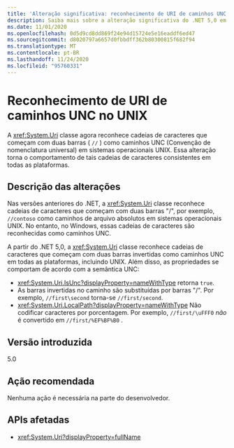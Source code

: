 ```yaml
---
title: 'Alteração significativa: reconhecimento de URI de caminhos UNC no UNIX'
description: Saiba mais sobre a alteração significativa do .NET 5,0 em bibliotecas principais do .NET em que a classe Uri agora reconhece cadeias de caracteres que começam com duas barras invertidas como caminhos UNC no UNIX.
ms.date: 11/01/2020
ms.openlocfilehash: 0d5d9cd8dd869f24e94d15724e5e16eaddf6ed47
ms.sourcegitcommit: d8020797a6657d0fbbdff362b80300815f682f94
ms.translationtype: MT
ms.contentlocale: pt-BR
ms.lasthandoff: 11/24/2020
ms.locfileid: "95760331"
---
```

# <a name="uri-recognition-of-unc-paths-on-unix"></a>Reconhecimento de URI de caminhos UNC no UNIX

A <xref:System.Uri> classe agora reconhece cadeias de caracteres que começam com duas barras ( `//` ) como caminhos UNC (Convenção de nomenclatura universal) em sistemas operacionais UNIX. Essa alteração torna o comportamento de tais cadeias de caracteres consistentes em todas as plataformas.

## <a name="change-description"></a>Descrição das alterações

Nas versões anteriores do .NET, a <xref:System.Uri> classe reconhece cadeias de caracteres que começam com duas barras "/", por exemplo, `//contoso` como caminhos de arquivo absolutos em sistemas operacionais UNIX. No entanto, no Windows, essas cadeias de caracteres são reconhecidas como caminhos UNC.

A partir do .NET 5,0, a <xref:System.Uri> classe reconhece cadeias de caracteres que começam com duas barras invertidas como caminhos UNC em todas as plataformas, incluindo UNIX. Além disso, as propriedades se comportam de acordo com a semântica UNC:

- <xref:System.Uri.IsUnc?displayProperty=nameWithType> retorna `true`.
- As barras invertidas no caminho são substituídas por barras "/". Por exemplo, `//first\second` torna-se `//first/second`.
- <xref:System.Uri.LocalPath?displayProperty=nameWithType> Não codificar caracteres por porcentagem. Por exemplo, `//first/\uFFF0` *não* é convertido em `//first/%EF%BF%B0` .

## <a name="version-introduced"></a>Versão introduzida

5.0

## <a name="recommended-action"></a>Ação recomendada

Nenhuma ação é necessária na parte do desenvolvedor.

## <a name="affected-apis"></a>APIs afetadas

- <xref:System.Uri?displayProperty=fullName>

<!--

#### Category

Core .NET libraries

### Affected APIs

- `T:System.Uri`

-->
